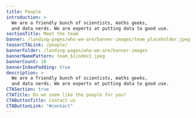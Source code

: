 ```yaml
---
title: People
introduction: >
  We are a friendly bunch of scientists, maths geeks,
  and data nerds. We are experts at putting data to good use.
sectionTitle: Meet the team
banner: /landing-pages/who-we-are/banner-images/team_placeholder.jpeg
teaserCTALink: /people/
bannerFolder: /landing-pages/who-we-are/banner-images
bannerNamePattern: team_${index}.jpeg
bannerCount: 10
bannerIndexPadding: true
description: >
  We are a friendly bunch of scientists, maths geeks,
  and data nerds. We are experts at putting data to good use.
CTASection: true
CTATitle: Do we seem like the people for you?
CTAButtonTitle: Contact us
CTAButtonLink: "#contact"
---
```

